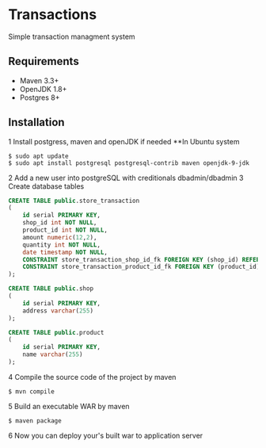 # Transactions
Simple transaction managment system

## Requirements
  * Maven 3.3+
  * OpenJDK 1.8+
  * Postgres 8+
## Installation
1 Install postgress, maven and openJDK if needed 
**In Ubuntu system
```
$ sudo apt update
$ sudo apt install postgresql postgresql-contrib maven openjdk-9-jdk 
```

2 Add a new user into postgreSQL with creditionals dbadmin/dbadmin
3 Create database tables

```sql
CREATE TABLE public.store_transaction
(
    id serial PRIMARY KEY,
    shop_id int NOT NULL,
    product_id int NOT NULL,
    amount numeric(12,2),
    quantity int NOT NULL,
    date timestamp NOT NULL,
    CONSTRAINT store_transaction_shop_id_fk FOREIGN KEY (shop_id) REFERENCES public.shop (id) ON DELETE CASCADE ON UPDATE CASCADE,
    CONSTRAINT store_transaction_product_id_fk FOREIGN KEY (product_id) REFERENCES public.product (id) ON DELETE CASCADE ON UPDATE CASCADE
);

CREATE TABLE public.shop
(
    id serial PRIMARY KEY,
    address varchar(255)
);

CREATE TABLE public.product
(
    id serial PRIMARY KEY,
    name varchar(255)
);
```
4 Compile the source code of the project by maven
```
$ mvn compile
```

5 Build an executable WAR  by maven
```
$ maven package
```

6 Now you can deploy your's built war to application server
